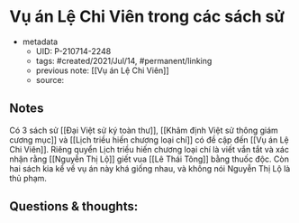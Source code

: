 # Vụ án Lệ Chi Viên trong các sách sử

- metadata
	- UID: P-210714-2248
	- tags: #created/2021/Jul/14, #permanent/linking
	- previous note: [[Vụ án Lệ Chi Viên]]
	- source: 

## Notes
Có 3 sách sử [[Đại Việt sử ký toàn thư]], [[Khâm định Việt sử thông giám cương mục]] và [[Lịch triều hiến chương loại chí]] có đề cập đến [[Vụ án Lệ Chi Viên]]. Riêng quyển Lịch triều hiến chương loại chí là viết vắn tắt và xác nhận rằng [[Nguyễn Thị Lộ]] giết vua [[Lê Thái Tông]] bằng thuốc độc. Còn hai sách kia kể về vụ án này khá giống nhau, và không nói Nguyễn Thị Lộ là thủ phạm.

## Questions & thoughts:

